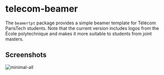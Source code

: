 # telecom-beamer

The `beamertpt` package provides a simple beamer template
for Télécom ParisTech students. Note that the current version
includes logos from the École polytechnique and makes it
more suitable to students from joint masters.

## Screenshots

![minimal-all](https://user-images.githubusercontent.com/6329880/36020325-9860cdec-0d82-11e8-8978-e8afd7272bea.png)
